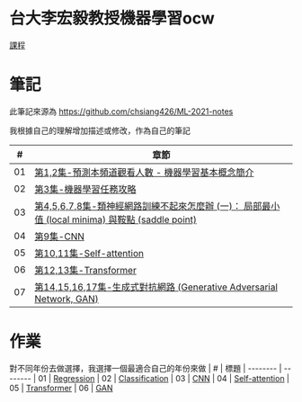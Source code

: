 # 台大李宏毅教授機器學習ocw
[課程](https://www.youtube.com/playlist?list=PLJV_el3uVTsMhtt7_Y6sgTHGHp1Vb2P2J)

# 筆記
此筆記來源為 https://github.com/chsiang426/ML-2021-notes

我根據自己的理解增加描述或修改，作為自己的筆記

| # | 章節 
| -------- | -------- 
| 01 | [第1,2集-預測本頻道觀看人數 - 機器學習基本概念簡介](https://hackmd.io/@-rcztUDRS2uecBXqGnbHiA/H1UmHW-Gn)
| 02 | [第3集-機器學習任務攻略](https://hackmd.io/@-rcztUDRS2uecBXqGnbHiA/S1cribYG2)
| 03 | [第4,5,6,7,8集-類神經網路訓練不起來怎麼辦 (一)： 局部最小值 (local minima) 與鞍點 (saddle point)](https://hackmd.io/@-rcztUDRS2uecBXqGnbHiA/BylmuZ9Xn)
| 04 | [第9集-CNN](https://hackmd.io/@-rcztUDRS2uecBXqGnbHiA/rJS2EWPH3)
| 05 | [第10,11集-Self-attention](https://hackmd.io/@-rcztUDRS2uecBXqGnbHiA/rJsZvOar3)
| 06 | [第12,13集-Transformer](https://hackmd.io/@-rcztUDRS2uecBXqGnbHiA/H12c6DeL2)
| 07 | [第14,15,16,17集-生成式對抗網路 (Generative Adversarial Network, GAN)](https://hackmd.io/@-rcztUDRS2uecBXqGnbHiA/Syt1yjPdn)

# 作業
對不同年份去做選擇，我選擇一個最適合自己的年份來做
| # | 標題
| -------- | -------- 
| 01 | [Regression](https://hackmd.io/@-rcztUDRS2uecBXqGnbHiA/H1UmHW-Gn)
| 02 | [Classification](https://hackmd.io/@-rcztUDRS2uecBXqGnbHiA/S1cribYG2)
| 03 | [CNN](https://hackmd.io/@-rcztUDRS2uecBXqGnbHiA/BylmuZ9Xn)
| 04 | [Self-attention](https://hackmd.io/@-rcztUDRS2uecBXqGnbHiA/rJS2EWPH3)
| 05 | [Transformer](https://hackmd.io/@-rcztUDRS2uecBXqGnbHiA/rJsZvOar3)
| 06 | [GAN](https://hackmd.io/@-rcztUDRS2uecBXqGnbHiA/H12c6DeL2)
